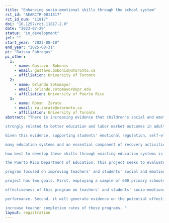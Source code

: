 ```yaml
---
title: "​​Enhancing socio-emotional skills through the school system"
rct_id: "AEARCTR-0011817"
rct_id_num: "11817"
doi: "10.1257/rct.11817-2.0"
date: "2023-07-29"
status: "in_development"
jel: ""
start_year: "2023-08-10"
end_year: "2025-08-31"
pi: "Raissa Fabregas"
pi_other:
  1:
    - name: Gustavo  Bobonis
    - email: gustavo.bobonis@utoronto.ca
    - affiliation: University of Toronto
  2:
    - name: Orlando Sotomayor
    - email: orlando.sotomayor@upr.edu
    - affiliation: University of Puerto Rico
  3:
    - name: Roman  Zarate
    - email: ra.zarate@utoronto.ca
    - affiliation: University of Toronto
abstract: "There is increasing evidence that children's social and emotional health and associated skills and mindsets are
strongly related to better education and labor market outcomes in adulthood (Deming 2017, Jackson et al., 2020).
Given this evidence, supporting students' emotional regulation, self-efficacy, and social skills are priorities for
many education systems and an essential component of recovery activities after the COVID-19 pandemic. Yet,
how best to develop these skills through existing education systems is an open policy question. In partnership with
the Puerto Rico Department of Education, this project seeks to evaluate a teacher professional development
program focused on improving teachers' and students' social and emotional well-being and associated skills. The
project has two goals. First, employing a sample of 600 primary schools, it will experimentally evaluate the
effectiveness of this program on teachers' and students' socio-emotional outcomes and students' academic
performance. Second, it will generate evidence on the potential effectiveness and costs of non-financial incentives that could  
increase teacher completion rates of these programs. "
layout: registration
---
```


